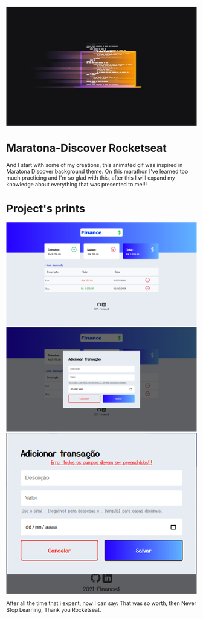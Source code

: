 ![alt text](https://github.com/Wesley-Gustavo/Finances-rocketseat/blob//main/assets/README/1400x900.gif?raw=true)
# Maratona-Discover Rocketseat

And I start with some of my creations, this animated gif was inspired in Maratona Discover background theme. On this marathon I've learned too much practicing and I'm so glad with this, after this I will expand my knowledge about everything that was presented to me!!!

# Project's prints
![alt text](https://github.com/Wesley-Gustavo/Finances-rocketseat/blob//main/assets/README/Print1.png?raw=true)
![alt text](https://github.com/Wesley-Gustavo/Finances-rocketseat/blob//main/assets/README/Print2.png?raw=true)
![alt text](https://github.com/Wesley-Gustavo/Finances-rocketseat/blob//main/assets/README/print3.png?raw=true)

After all the time that i expent, now I can say: That was so worth, then Never Stop Learning, Thank you Rocketseat.
